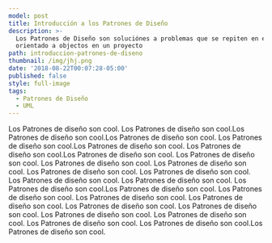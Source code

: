 ```yaml
---
model: post
title: Introducción a los Patrones de Diseño
description: >-
  Los Patrones de Diseño son soluciónes a problemas que se repiten en el diseño
  orientado a objectos en un proyecto
path: introduccion-patrones-de-diseno
thumbnail: /img/jhj.png
date: '2018-08-22T00:07:28-05:00'
published: false
style: full-image
tags:
  - Patrones de Diseño
  - UML
---
```

Los Patrones de diseño son cool.
Los Patrones de diseño son cool.Los Patrones de diseño son cool.Los Patrones de diseño son cool.
Los Patrones de diseño son cool.Los Patrones de diseño son cool.
Los Patrones de diseño son cool.Los Patrones de diseño son cool.
Los Patrones de diseño son cool.
Los Patrones de diseño son cool.
Los Patrones de diseño son cool.
Los Patrones de diseño son cool.
Los Patrones de diseño son cool.
Los Patrones de diseño son cool.
Los Patrones de diseño son cool.
Los Patrones de diseño son cool.Los Patrones de diseño son cool.
Los Patrones de diseño son cool.
Los Patrones de diseño son cool.
Los Patrones de diseño son cool.
Los Patrones de diseño son cool.
Los Patrones de diseño son cool.
Los Patrones de diseño son cool.
Los Patrones de diseño son cool.
Los Patrones de diseño son cool.
Los Patrones de diseño son cool.Los Patrones de diseño son cool.
